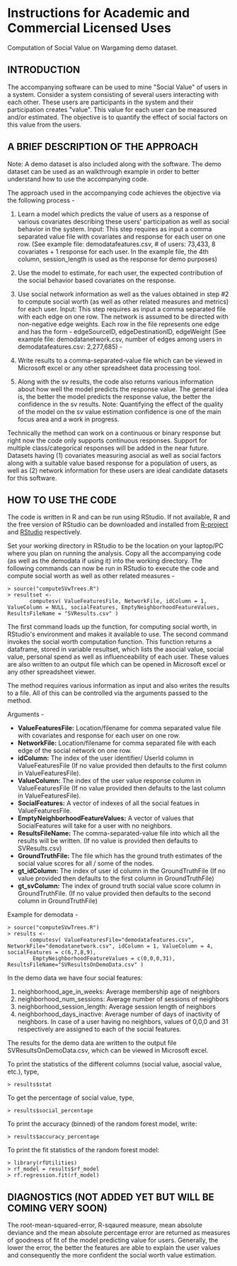 # Instructions for Academic and Commercial Licensed Uses
Computation of Social Value on Wargaming demo dataset.

## INTRODUCTION

The accompanying software can be used to mine "Social Value" of users in a system. Consider a system consisting of several users interacting with each other. These users are participants in the system and their participation creates "value". This value for each user can be measured and/or estimated. The objective is to quantify the effect of social factors on this value from the users.


## A BRIEF DESCRIPTION OF THE APPROACH

Note: A demo dataset is also included along with the software. The demo dataset can be used as an walkthrough example in order to better understand how to use the accompanying code.

The approach used in the accompanying code achieves the objective via the following process -

1) Learn a model which predicts the value of users as a response of various covariates describing these users' participation as well as social behavior in the system.
Input: This step requires as input a comma separated value file with covariates and response for each user on one row.
(See example file: demodatafeatures.csv, # of users: 73,433,  8 covariates + 1 response for each user.
In the example file, the 4th column, session_length is used as the response for demo purposes)

2) Use the model to estimate, for each user, the expected contribution of the social behavior based covariates on the response.

3) Use social network information as well as the values obtained in step #2 to compute social worth (as well as other related measures and metrics) for each user.
Input: This step requires as input a comma separated file with each edge on one row. The network is assumed to be directed with non-negative edge weights.
Each row in the file represents one edge and has the form -
edgeSourceID, edgeDestinationID, edgeWeight
(See example file: demodatanetwork.csv, number of edges among users in demodatafeatures.csv: 2,277,685) -

4) Write results to a comma-separated-value file which can be viewed in Microsoft excel or any other spreadsheet data processing tool.

5) Along with the sv results, the code also returns various information about how well the model predicts the response value. The general idea is, the better the model predicts the response value,
the better the confidence in the sv results.
Note: Quantifying the effect of the quality of the model on the sv value estimation confidence is one of the main focus area and a work in progress.

Technically the method can work on a continuous or binary response but right now the code only supports continuous responses. Support for multiple class/categorical responses will be added in the near future.
Datasets having (1) covariates measuring asocial as well as social factors along with a suitable value based response for a population of users, as well as (2) network information for these users
are ideal candidate datasets for this software.


## HOW TO USE THE CODE

The code is written in R and can be run using RStudio. If not available, R and the free version of RStudio can be downloaded and installed from [R-project](https://www.r-project.org/) and [RStudio](https://www.rstudio.com/products/rstudio/download/#download) respectively.

Set your working directory in RStudio to be the location on your laptop/PC where you plan on running the analysis. Copy all the accompanying code (as well as the demodata if using it)
into the working directory. The following commands can now be run in RStudio to execute the code and compute social worth as well as other related measures -

```
> source("computeSVwTrees.R")
> resultset <-
       computesv( ValueFeaturesFile, NetworkFile, idColumn = 1, ValueColumn = NULL, socialFeatures, EmptyNeighborhoodFeatureValues, ResultsFileName = "SVResults.csv" )
```

The first command loads up the function, for computing social worth, in RStudio's environment and makes it available to use.
The second command invokes the social worth computation function. This function returns a dataframe, stored in variable resultset,
which lists the asocial value, social value, personal spend as well as influenceability of each user. These values are also written to an output file
which can be opened in Microsoft excel or any other spreadsheet viewer.

The method requires various information as input and also writes the results to a file. All of this can be controlled via the arguments passed to the method.


Arguments -

- **ValueFeaturesFile:** Location/filename for comma separated value file with covariates and response for each user on one row.
- **NetworkFile:** Location/filename for comma separated file with each edge of the social network on one row.
- **idColumn:** The index of the user identifier/ UserId column in ValueFeaturesFile (If no value provided then defaults to the first column in ValueFeaturesFile).
- **ValueColumn:** The index of the user value response column in ValueFeaturesFile (If no value provided then defaults to the last column in ValueFeaturesFile).
- **SocialFeatures:** A vector of indexes of all the social featues in ValueFeaturesFile.
- **EmptyNeighborhoodFeatureValues:** A vector of values that SocialFeatures will take for a user with no neighbors.
- **ResultsFileName:** The comma-separated-value file into which all the results will be written. (If no value is provided then defaults to SVResults.csv)
- **GroundTruthFile:** The file which has the ground truth estimates of the social value scores for all / some of the nodes.
- **gt_idColumn:** The index of user id column in the GroundTruthFile (If no value provided then defaults to the first column in GroundTruthFile)
- **gt_svColumn:** The index of ground truth social value score column in GroundTruthFile. (If no value provided then defaults to the second column in GroundTruthFile)


Example for demodata -

```
> source("computeSVwTrees.R")
> results <-
       computesv( ValueFeaturesFile="demodatafeatures.csv", NetworkFile="demodatanetwork.csv", idColumn = 1, ValueColumn = 4, socialFeatures = c(6,7,8,9),
		EmptyNeighborhoodFeatureValues = c(0,0,0,31), ResultsFileName="SVResultsOnDemoData.csv" )
```

In the demo data we have four social features:
  1. neighborhood_age_in_weeks: Average membership age of neighbors  
  2. neighborhood_num_sessions: Average number of sessions of neighbors
  3. neighborhood_session_length: Average session length of neighbors
  4. neighborhood_days_inactive: Average number of days of inactivity of neighbors. In case of a user having no neighbors, values of 0,0,0 and 31 respectively are assigned to each of the social features.

The results for the demo data are written to the output file SVResultsOnDemoData.csv, which can be viewed in Microsoft excel.

To print the statistics of the different columns (social value, asocial value, etc.), type,
```
> results$stat
```

To get the percentage of social value, type,
```
> results$social_percentage
```

To print the accuracy (binned) of the random forest model, write:
```
> results$accuracy_percentage
```

To print the fit statistics of the random forest model:
```
> library(rfUtilities)
> rf_model = results$rf_model
> rf.regression.fit(rf_model)

```

## DIAGNOSTICS (NOT ADDED YET BUT WILL BE COMING VERY SOON)

The root-mean-squared-error, R-sqaured measure, mean absolute deviance and the mean absolute percentage error are returned as measures of goodness of fit of the model predicting value for users.
Generally, the lower the error, the better the features are able to explain the user values and consequently the more confident the social worth value estimation.
